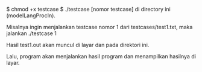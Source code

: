 $ chmod +x testcase
$ ./testcase [nomor testcase] di directory ini (modelLangProcIn). 

Misalnya ingin menjalankan testcase nomor 1 dari testcases/test1.txt, maka jalankan ./testcase 1

Hasil test1.out akan muncul di layar dan pada direktori ini.

Lalu, program akan menjalankan hasil program dan menampilkan hasilnya di layar.